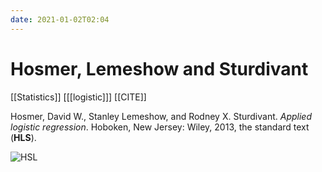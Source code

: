 ```yaml
---
date: 2021-01-02T02:04
---
```


# Hosmer, Lemeshow and Sturdivant

[[Statistics]]
[[[logistic]]]
[[CITE]]

Hosmer, David W., Stanley Lemeshow, and Rodney X. Sturdivant. *Applied logistic regression*. Hoboken, New Jersey: Wiley, 2013, the standard text (**HLS**). 

![HSL](https://images-na.ssl-images-amazon.com/images/I/41qT9mkbB0L._SX313_BO1,204,203,200_.jpg)